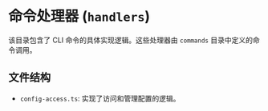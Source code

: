 # 命令处理器 (`handlers`)

该目录包含了 CLI 命令的具体实现逻辑。这些处理器由 `commands`
目录中定义的命令调用。

## 文件结构

- `config-access.ts`: 实现了访问和管理配置的逻辑。
